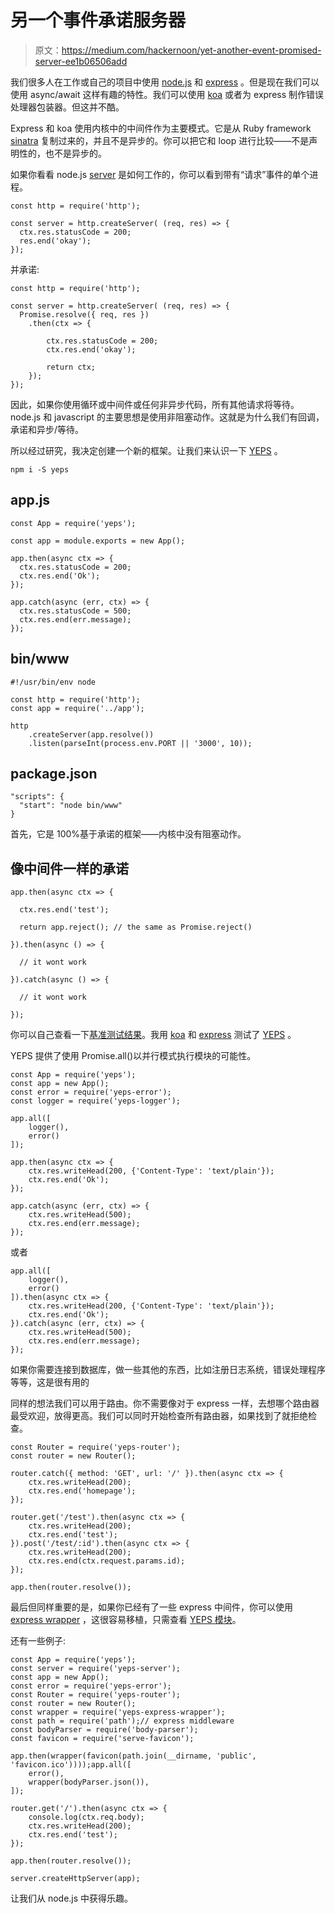 # 另一个事件承诺服务器

> 原文：<https://medium.com/hackernoon/yet-another-event-promised-server-ee1b06506add>

我们很多人在工作或自己的项目中使用 [node.js](https://nodejs.org/) 和 [express](http://expressjs.com/) 。但是现在我们可以使用 async/await 这样有趣的特性。我们可以使用 [koa](http://koajs.com/) 或者为 express 制作错误处理器包装器。但这并不酷。

Express 和 koa 使用内核中的中间件作为主要模式。它是从 Ruby framework [sinatra](http://www.sinatrarb.com/) 复制过来的，并且不是异步的。你可以把它和 loop 进行比较——不是声明性的，也不是异步的。

如果你看看 node.js [server](https://nodejs.org/api/http.html#http_class_http_server) 是如何工作的，你可以看到带有“请求”事件的单个进程。

```
const http = require('http');

const server = http.createServer( (req, res) => {
  ctx.res.statusCode = 200;
  res.end('okay');
});
```

并承诺:

```
const http = require('http');

const server = http.createServer( (req, res) => {
  Promise.resolve({ req, res })
    .then(ctx => {

        ctx.res.statusCode = 200;
        ctx.res.end('okay');

        return ctx;
    });
});
```

因此，如果你使用循环或中间件或任何非异步代码，所有其他请求将等待。node.js 和 javascript 的主要思想是使用非阻塞动作。这就是为什么我们有回调，承诺和异步/等待。

所以经过研究，我决定创建一个新的框架。让我们来认识一下 [YEPS](https://yeps.info/) 。

```
npm i -S yeps
```

## app.js

```
const App = require('yeps');

const app = module.exports = new App();

app.then(async ctx => {
  ctx.res.statusCode = 200;
  ctx.res.end('Ok');
});

app.catch(async (err, ctx) => {
  ctx.res.statusCode = 500;
  ctx.res.end(err.message);
});
```

## bin/www

```
#!/usr/bin/env node

const http = require('http');
const app = require('../app');

http
    .createServer(app.resolve())
    .listen(parseInt(process.env.PORT || '3000', 10));
```

## package.json

```
"scripts": {
  "start": "node bin/www"
}
```

首先，它是 100%基于承诺的框架——内核中没有阻塞动作。

## 像中间件一样的承诺

```
app.then(async ctx => {

  ctx.res.end('test');

  return app.reject(); // the same as Promise.reject()

}).then(async () => {

  // it wont work

}).catch(async () => {

  // it wont work

});
```

你可以自己查看一下[基准测试结果](https://github.com/evheniy/yeps-benchmark)。我用 [koa](https://raw.githubusercontent.com/evheniy/yeps-benchmark/master/reports/koa2_middleware.txt) 和 [express](https://raw.githubusercontent.com/evheniy/yeps-benchmark/master/reports/express_middleware.txt) 测试了 [YEPS](https://raw.githubusercontent.com/evheniy/yeps-benchmark/master/reports/yeps_middleware.txt) 。

YEPS 提供了使用 Promise.all()以并行模式执行模块的可能性。

```
const App = require('yeps');
const app = new App();
const error = require('yeps-error');
const logger = require('yeps-logger');

app.all([
    logger(),
    error()
]);

app.then(async ctx => {
    ctx.res.writeHead(200, {'Content-Type': 'text/plain'});
    ctx.res.end('Ok');
});

app.catch(async (err, ctx) => {
    ctx.res.writeHead(500);
    ctx.res.end(err.message);
});
```

或者

```
app.all([
    logger(),
    error()
]).then(async ctx => {
    ctx.res.writeHead(200, {'Content-Type': 'text/plain'});
    ctx.res.end('Ok');
}).catch(async (err, ctx) => {
    ctx.res.writeHead(500);
    ctx.res.end(err.message);
});
```

如果你需要连接到数据库，做一些其他的东西，比如注册日志系统，错误处理程序等等，这是很有用的

同样的想法我们可以用于路由。你不需要像对于 express 一样，去想哪个路由器最受欢迎，放得更高。我们可以同时开始检查所有路由器，如果找到了就拒绝检查。

```
const Router = require('yeps-router');
const router = new Router();

router.catch({ method: 'GET', url: '/' }).then(async ctx => {
    ctx.res.writeHead(200);
    ctx.res.end('homepage');     
});

router.get('/test').then(async ctx => {
    ctx.res.writeHead(200);
    ctx.res.end('test');     
}).post('/test/:id').then(async ctx => {
    ctx.res.writeHead(200);
    ctx.res.end(ctx.request.params.id);
});

app.then(router.resolve());
```

最后但同样重要的是，如果你已经有了一些 express 中间件，你可以使用 [express wrapper](https://github.com/evheniy/yeps-express-wrapper) ，这很容易移植，只需查看 [YEPS 模块](https://www.npmjs.com/search?q=yeps)。

还有一些例子:

```
const App = require('yeps');
const server = require('yeps-server');
const app = new App();
const error = require('yeps-error');
const Router = require('yeps-router');
const router = new Router();
const wrapper = require('yeps-express-wrapper');
const path = require('path');// express middleware
const bodyParser = require('body-parser');
const favicon = require('serve-favicon');

app.then(wrapper(favicon(path.join(__dirname, 'public', 'favicon.ico'))));app.all([
    error(),
    wrapper(bodyParser.json()),
]);

router.get('/').then(async ctx => {
    console.log(ctx.req.body);
    ctx.res.writeHead(200);
    ctx.res.end('test');
});

app.then(router.resolve());

server.createHttpServer(app);
```

让我们从 node.js 中获得乐趣。